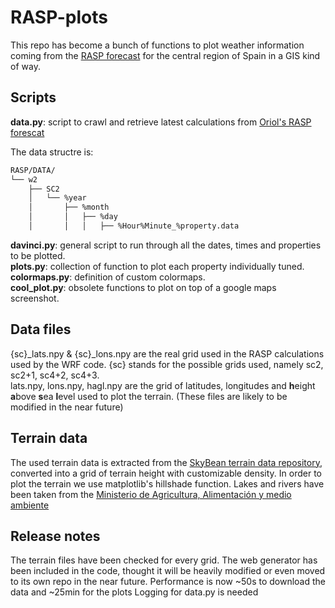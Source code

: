 # RASP-plots
This repo has become a bunch of functions to plot weather information coming from the [RASP forecast](http://raspuri.mooo.com/RASP/index.php) for the central region of Spain in a GIS kind of way.

## Scripts
**data.py**: script to crawl and retrieve latest calculations from [Oriol's RASP forescat](http://raspuri.mooo.com/RASP/index.php)

The data structre is:
```bash
RASP/DATA/
└── w2
    ├── SC2
    │   └── %year
    │       ├── %month
    │       │   ├── %day
    │       │   │   ├── %Hour%Minute_%property.data
```
**davinci.py**: general script to run through all the dates, times and properties to be plotted.  
**plots.py**: collection of function to plot each property individually tuned.  
**colormaps.py**: definition of custom colormaps.  
**cool_plot.py**: obsolete functions to plot on top of a google maps screenshot.


## Data files
{sc}_lats.npy & {sc}_lons.npy are the real grid used in the RASP calculations used by the WRF code. {sc} stands for the possible grids used, namely sc2, sc2+1, sc4+2, sc4+3.  
lats.npy, lons.npy, hagl.npy are the grid of latitudes, longitudes and **h**eight **a**bove **s**ea **l**evel used to plot the terrain. (These files are likely to be modified in the near future)


## Terrain data
The used terrain data is extracted from the [SkyBean terrain data repository](https://vps.skybean.eu/agl/), converted into a grid of terrain height with customizable density.
In order to plot the terrain we use matplotlib's hillshade function.
Lakes and rivers have been taken from the [Ministerio de Agricultura, Alimentación y medio ambiente](https://servicio.mapama.gob.es/sia/visualizacion/descargas/mapas.jsp)

## Release notes
The terrain files have been checked for every grid.
The web generator has been included in the code, thought it will be heavily modified or even moved to its own repo in the near future.
Performance is now ~50s to download the data and ~25min for the plots
Logging for data.py is needed
